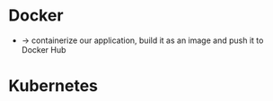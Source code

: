 
# Docker
* -> containerize our application, build it as an image and push it to Docker Hub

# Kubernetes